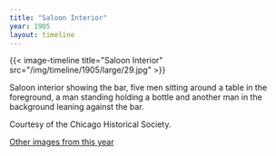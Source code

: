 ```yaml
---
title: "Saloon Interior"
year: 1905
layout: timeline
---
```


{{< image-timeline title="Saloon Interior" src="/img/timeline/1905/large/29.jpg" >}}


Saloon interior showing the bar, five men sitting around a table in the foreground, a man standing holding a bottle and another man in the background leaning against the bar. 

Courtesy of the Chicago Historical Society. 

[Other images from this year](/historical/timeline/1905)
